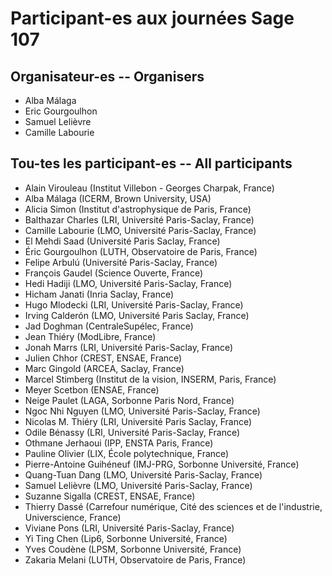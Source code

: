 

# Participant-es aux journées Sage 107


## Organisateur-es -- Organisers

* Alba Málaga 
* Eric Gourgoulhon 
* Samuel Lelièvre 
* Camille Labourie 

## Tou-tes les participant-es -- All participants

* Alain Virouleau (Institut Villebon - Georges Charpak, France) 
* Alba Málaga (ICERM, Brown University, USA) 
* Alicia Simon (Institut d'astrophysique de Paris, France) 
* Balthazar Charles (LRI, Université Paris-Saclay, France) 
* Camille Labourie (LMO, Université Paris-Saclay, France) 
* El Mehdi Saad (Université Paris Saclay, France) 
* Éric Gourgoulhon (LUTH, Observatoire de Paris, France) 
* Felipe Arbulú (Université Paris-Saclay, France) 
* François Gaudel (Science Ouverte, France) 
* Hedi Hadiji (LMO, Université Paris-Saclay, France) 
* Hicham Janati (Inria Saclay, France) 
* Hugo Mlodecki (LRI, Université Paris-Saclay, France) 
* Irving Calderón (LMO, Université Paris Saclay, France) 
* Jad Doghman (CentraleSupélec, France) 
* Jean Thiéry (ModLibre, France) 
* Jonah Marrs (LRI, Université Paris-Saclay, France) 
* Julien Chhor (CREST, ENSAE, France) 
* Marc Gingold (ARCEA, Saclay, France) 
* Marcel Stimberg (Institut de la vision, INSERM, Paris, France) 
* Meyer Scetbon (ENSAE, France) 
* Neige Paulet (LAGA, Sorbonne Paris Nord, France) 
* Ngoc Nhi Nguyen (LMO, Université Paris-Saclay, France) 
* Nicolas M. Thiéry (LRI, Université Paris Saclay, France) 
* Odile Bénassy (LRI, Université Paris-Saclay, France) 
* Othmane Jerhaoui (IPP, ENSTA Paris, France) 
* Pauline Olivier (LIX, École polytechnique, France) 
* Pierre-Antoine Guihéneuf (IMJ-PRG, Sorbonne Université, France) 
* Quang-Tuan Dang (LMO, Université Paris-Saclay, France) 
* Samuel Lelièvre (LMO, Université Paris-Saclay, France) 
* Suzanne Sigalla (CREST, ENSAE, France) 
* Thierry Dassé (Carrefour numérique, Cité des sciences et de l'industrie, Universcience, France) 
* Viviane Pons (LRI, Université Paris-Saclay, France) 
* Yi Ting Chen (Lip6, Sorbonne Université, France) 
* Yves Coudène (LPSM, Sorbonne Université, France) 
* Zakaria Melani (LUTH, Observatoire de Paris, France) 
